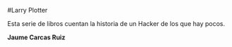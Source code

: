 #Larry Plotter

Esta serie de libros cuentan la historia de un Hacker de los que hay pocos.

**Jaume Carcas Ruiz**

